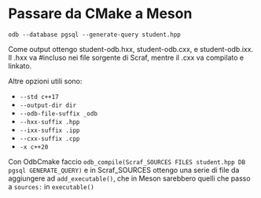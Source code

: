 # Passare da CMake a Meson

`odb --database pgsql --generate-query student.hpp`

Come output ottengo student-odb.hxx, student-odb.cxx, e student-odb.ixx. Il .hxx va #incluso nei file sorgente di Scraf, mentre il .cxx va compilato e linkato.

Altre opzioni utili sono:

- `--std c++17`
- `--output-dir dir`
- `--odb-file-suffix _odb`
- `--hxx-suffix .hpp`
- `--ixx-suffix .ipp`
- `--cxx-suffix .cpp`
- `-x c++20`

Con OdbCmake faccio `odb_compile(Scraf_SOURCES FILES student.hpp DB pgsql GENERATE_QUERY)` e in Scraf_SOURCES ottengo una serie di file da aggiungere ad `add_executable()`, che in Meson sarebbero quelli che passo a `sources:` in `executable()`
